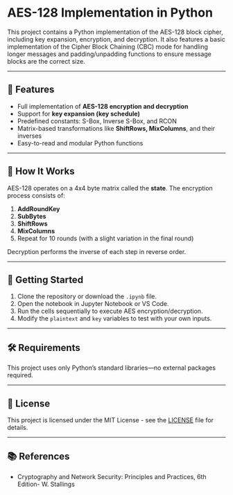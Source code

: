 # AES-128 Implementation in Python

This project contains a Python implementation of the AES-128 block cipher, including key expansion, encryption, and decryption. It also features a basic implementation of the Cipher Block Chaining (CBC) mode for handling longer messages and padding/unpadding functions to ensure message blocks are the correct size.

---

## 🔐 Features

- Full implementation of **AES-128 encryption and decryption**
- Support for **key expansion (key schedule)**
- Predefined constants: S-Box, Inverse S-Box, and RCON
- Matrix-based transformations like **ShiftRows, MixColumns**, and their inverses
- Easy-to-read and modular Python functions

---
## 🧠 How It Works

AES-128 operates on a 4x4 byte matrix called the **state**. The encryption process consists of:

1. **AddRoundKey**
2. **SubBytes**
3. **ShiftRows**
4. **MixColumns**
5. Repeat for 10 rounds (with a slight variation in the final round)

Decryption performs the inverse of each step in reverse order.

---

## 🚀 Getting Started

1. Clone the repository or download the `.ipynb` file.
2. Open the notebook in Jupyter Notebook or VS Code.
3. Run the cells sequentially to execute AES encryption/decryption.
4. Modify the `plaintext` and `key` variables to test with your own inputs.

---

## 🛠️ Requirements

This project uses only Python’s standard libraries—no external packages required.

---

## 📜 License

This project is licensed under the MIT License - see the [LICENSE](LICENSE) file for details.

---

## 📚 References

- Cryptography and Network Security: Principles and Practices, 6th Edition- W. Stallings
